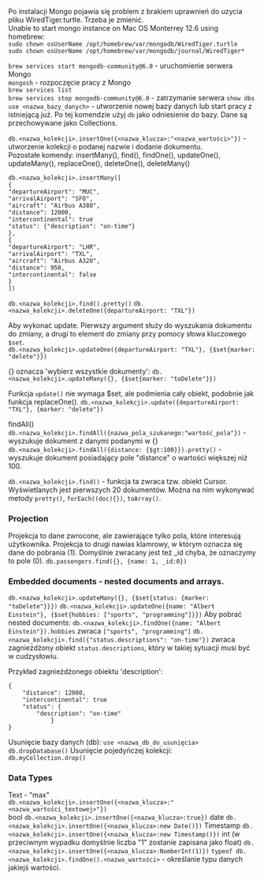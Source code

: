 Po instalacji Mongo pojawia się problem z brakiem uprawnień do uzycia pliku WiredTiger.turtle. Trzeba je zmienić.  
Unable to start mongo instance on Mac OS Monterrey 12.6 using homebrew:   
`sudo chown osUserName /opt/homebrew/var/mongodb/WiredTiger.turtle`  
`sudo chown osUserName /opt/homebrew/var/mongodb/journal/WiredTiger*`

`brew services start mongodb-community@6.0` - uruchomienie serwera Mongo  
`mongosh` - rozpoczęcie pracy z Mongo  
`brew services list`  
`brew services stop mongodb-community@6.0` - zatrzymanie serwera
`show dbs`  
`use <nazwa_bazy_danych>` - utworzenie nowej bazy danych lub start pracy z istniejącą już. Po
tej komendzie użyj `db` jako odniesienie do bazy.
Dane są przechowywane jako Collections.

`db.<nazwa_kolekcji>.insertOne({<nazwa_klucza>:"<nazwa_wartości>"})` - utworzenie kolekcji o
podanej nazwie i dodanie dokumentu.   
Pozostałe komendy: insertMany(), find(), findOne(), updateOne(), updateMany(), replaceOne(), deleteOne(), deleteMany()

```
db.<nazwa_kolekcji>.insertMany([
{
"departureAirport": "MUC",
"arrivalAirport": "SFO",
"aircraft": "Airbus A380",
"distance": 12000,
"intercontinental": true
"status": {"description": "on-time"}
},
{
"departureAirport": "LHR",
"arrivalAirport": "TXL",
"aircraft": "Airbus A320",
"distance": 950,
"intercontinental": false
}
])
```

`db.<nazwa_kolekcji>.find().pretty()`
`db.<nazwa_kolekcji>.deleteOne({departureAirport: "TXL"})`

Aby wykonać update. Pierwszy argument służy do wyszukania dokumentu do zmiany, a drugi to element do zmiany przy pomocy
słowa kluczowego `$set`.   
`db.<nazwa_kolekcji>.updateOne({departureAirport: "TXL"}, {$set{marker: "delete"}})`

{} oznacza 'wybierz wszystkie dokumenty':
`db.<nazwa_kolekcji>.updateMany({}, {$set{marker: "toDelete"}})`

Funkcja `update()` nie wymaga $set, ale podmienia cały obiekt, podobnie jak funkcja replaceOne().
`db.<nazwa_kolekcji>.update({departureAirport: "TXL"}, {marker: "delete"})`

findAll()  
`db.<nazwa_kolekcji>.findAll({nazwa_pola_szukanego:"wartość_pola"})` - wyszukuje dokument z danymi podanymi w {}  
`db.<nazwa_kolekcji>.findAll({distance: {$gt:100}}).pretty()` - wyszukuje dokument posiadający pole "distance" o
wartości większej niż 100.

`db.<nazwa_kolekcji>.find()` - funkcja ta zwraca tzw. obiekt Cursor. Wyświetlanych jest pierwszych 20
dokumentów. Można na nim wykonywać metody `pretty()`, `forEach((doc){})`, `toArray()`.

### Projection

Projekcja to dane zwrocone, ale zawierające tylko pola, które interesują użytkownika. Projekcja to drugi nawias
klamrowy, w którym oznacza się dane do pobrania (1). Domyślnie zwracany jest też _id chyba, że oznaczymy to pole (0).
`db.passengers.find({}, {name: 1, _id:0})`

### Embedded documents - nested documents and arrays.

`db.<nazwa_kolekcji>.updateMany({}, {$set{status: {marker: "toDelete"}}})`
`db.<nazwa_kolekcji>.updateOne({name: "Albert Einstein"}, {$set{hobbies: ["sports", "programming"]}})`
Aby pobrać nested documents:
`db.<nazwa_kolekcji>.findOne({name: "Albert Einstein"}).hobbies` zwraca `["sports", "programming"]`
`db.<nazwa_kolekcji>.find({"status.descriptions": "on-time"})` zwraca zagnieżdżony obiekt `status.descriptions`, który w
takiej sytuacji musi być w cudzysłowiu.

Przykład zagnieżdżonego obiektu 'description':

```
{
    "distance": 12000,
    "intercontinental": true
    "status": {
        "description": "on-time"
            }
}
```

Usunięcie bazy danych (db):
`use <nazwa_db_do_usunięcia>`
`db.dropDatabase()`
Usunięcie pojedyńczej kolekcji:  
`db.myCollection.drop()`

### Data Types

Text - "max"  
`db.<nazwa_kolekcji>.insertOne({<nazwa_klucza>:"<nazwa_wartości_textowej>"})`  
bool
`db.<nazwa_kolekcji>.insertOne({<nazwa_klucza>:true})`
date
`db.<nazwa_kolekcji>.insertOne({<nazwa_klucza>:new Date()})`
Timestamp
`db.<nazwa_kolekcji>.insertOne({<nazwa_klucza>:new Timestamp()})`
int (w przeciwnym wypadku domyślnie liczba "1" zostanie zapisana jako float)
`db.<nazwa_kolekcji>.insertOne({<nazwa_klucza>:NumberInt(1)})`
`typeof db.<nazwa_kolekcji>.findOne().<nazwa_wartości>` - określanie typu danych jakiejś wartości.





